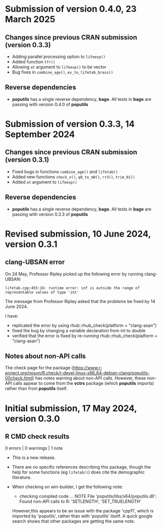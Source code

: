 
# Submission of version 0.4.0, 23 March 2025

## Changes since previous CRAN submission (version 0.3.3)

- Adding parallel processing option to `lifeexp()`
- Added function `tfr()`
- Allowing `at` argument to `lifeexp()` to be vector
- Bug fixes in `combine_age()`, `ex_to_lifetab_brass()`


## Reverse dependencies

- **poputils** has a single reverse dependency, **bage**. All tests in
  **bage** are passing with version 0.4.0 of **poputils**


# Submission of version 0.3.3, 14 September 2024

## Changes since previous CRAN submission (version 0.3.1)

- Fixed bugs in functions `combine_age()` and `lifetab()`
- Added new functions `check_n()`, `q0_to_m0()`, `rr3()`, `trim_01()`
- Added `at` argument to `lifeexp()`

## Reverse dependencies

- **poputils** has a single reverse dependency, **bage**. All tests in
  **bage** are passing with version 0.3.3 of **poputils**


# Revised submission, 10 June 2024, version 0.3.1

## clang-UBSAN error

On 24 May, Professor Ripley picked up the following error by running
clang-UBSAN:

```
lifetab.cpp:455:16: runtime error: inf is outside the range of
representable values of type 'int'
```

The message from Professor Ripley asked that the problems be fixed by
14 June 2024.

I have:
- replicated the error by using rhub::rhub_check(platform =
  "clang-asan")
- fixed the bug by changing a variable declaration from int to
  double
- verified that the error is fixed by re-running rhub::rhub_check(platform =
  "clang-asan")
  

## Notes about non-API calls

The check page for the package
(https://www.r-project.org/nosvn/R.check/r-devel-linux-x86_64-debian-clang/poputils-00check.html)
has notes warning about non-API calls. However, these non-API calls
appear to come from the **vctrs** package (which **poputils** imports)
rather than from **poputils** itself.



# Initial submission, 17 May 2024, version 0.3.0

## R CMD check results

0 errors | 0 warnings | 1 note

* This is a new release.
* There are no specific references describing this package, though the
  help for some functions (eg `lifetab()`) does cite the demographic
  literature.
* When checking on win-builder, I get the following note: 

    * checking compiled code ... NOTE
    File 'poputils/libs/x64/poputils.dll':
      Found non-API calls to R: 'SETLENGTH', 'SET_TRUELENGTH'
	  
  However,this appears to be an issue with the package 'cpp11', which
  is imported by 'poputils', rather than with 'poputils' itself. A
  quick google search shows that other packages are getting the same
  note.
  
  





